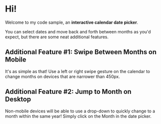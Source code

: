 # Hi!

Welcome to my code sample, an **interactive calendar date picker**.

You can select dates and move back and forth between months as you'd expect, but there are some neat additional features.

## Additional Feature #1: Swipe Between Months on Mobile

It's as simple as that! Use a left or right swipe gesture on the calendar to change months on devices that are narrower than 450px.

## Additional Feature #2: Jump to Month on Desktop

Non-mobile devices will be able to use a drop-down to quickly change to a month within the same year! Simply click on the Month in the date picker.
